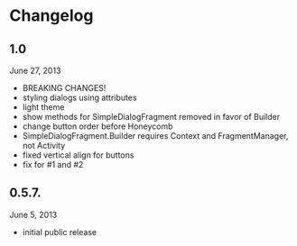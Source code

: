 # Changelog

## 1.0

June 27, 2013

 - BREAKING CHANGES!
 - styling dialogs using attributes
 - light theme
 - show methods for SimpleDialogFragment removed in favor of Builder
 - change button order before Honeycomb
 - SimpleDialogFragment.Builder requires Context and FragmentManager, not Activity
 - fixed vertical align for buttons
 - fix for #1 and #2

## 0.5.7.

June 5, 2013

 - initial public release